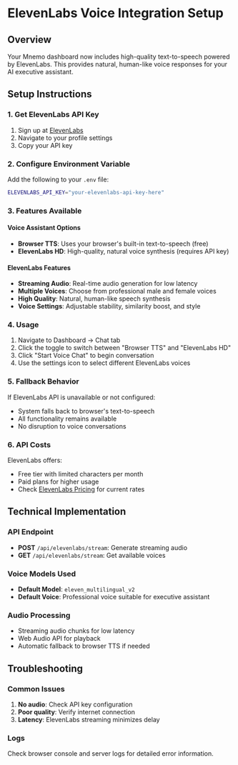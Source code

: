 # ElevenLabs Voice Integration Setup

## Overview
Your Mnemo dashboard now includes high-quality text-to-speech powered by ElevenLabs. This provides natural, human-like voice responses for your AI executive assistant.

## Setup Instructions

### 1. Get ElevenLabs API Key
1. Sign up at [ElevenLabs](https://elevenlabs.io/)
2. Navigate to your profile settings
3. Copy your API key

### 2. Configure Environment Variable
Add the following to your `.env` file:
```bash
ELEVENLABS_API_KEY="your-elevenlabs-api-key-here"
```

### 3. Features Available

#### Voice Assistant Options
- **Browser TTS**: Uses your browser's built-in text-to-speech (free)
- **ElevenLabs HD**: High-quality, natural voice synthesis (requires API key)

#### ElevenLabs Features
- **Streaming Audio**: Real-time audio generation for low latency
- **Multiple Voices**: Choose from professional male and female voices
- **High Quality**: Natural, human-like speech synthesis
- **Voice Settings**: Adjustable stability, similarity boost, and style

### 4. Usage

1. Navigate to Dashboard → Chat tab
2. Click the toggle to switch between "Browser TTS" and "ElevenLabs HD"
3. Click "Start Voice Chat" to begin conversation
4. Use the settings icon to select different ElevenLabs voices

### 5. Fallback Behavior

If ElevenLabs API is unavailable or not configured:
- System falls back to browser's text-to-speech
- All functionality remains available
- No disruption to voice conversations

### 6. API Costs

ElevenLabs offers:
- Free tier with limited characters per month
- Paid plans for higher usage
- Check [ElevenLabs Pricing](https://elevenlabs.io/pricing) for current rates

## Technical Implementation

### API Endpoint
- **POST** `/api/elevenlabs/stream`: Generate streaming audio
- **GET** `/api/elevenlabs/stream`: Get available voices

### Voice Models Used
- **Default Model**: `eleven_multilingual_v2`
- **Default Voice**: Professional voice suitable for executive assistant

### Audio Processing
- Streaming audio chunks for low latency
- Web Audio API for playback
- Automatic fallback to browser TTS if needed

## Troubleshooting

### Common Issues
1. **No audio**: Check API key configuration
2. **Poor quality**: Verify internet connection
3. **Latency**: ElevenLabs streaming minimizes delay

### Logs
Check browser console and server logs for detailed error information. 